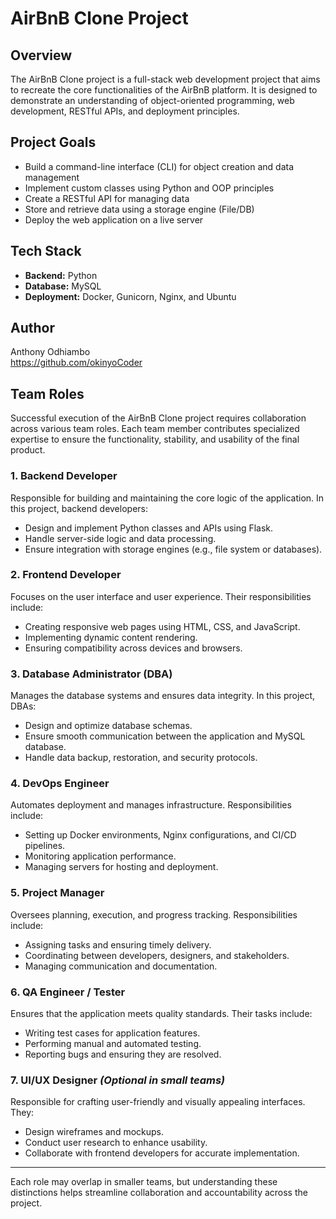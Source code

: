 # AirBnB Clone Project

## Overview
The AirBnB Clone project is a full-stack web development project that aims to recreate the core functionalities of the AirBnB platform. It is designed to demonstrate an understanding of object-oriented programming, web development, RESTful APIs, and deployment principles.

## Project Goals
- Build a command-line interface (CLI) for object creation and data management
- Implement custom classes using Python and OOP principles
- Create a RESTful API for managing data
- Store and retrieve data using a storage engine (File/DB)
- Deploy the web application on a live server

## Tech Stack
- **Backend:** Python
- **Database:** MySQL
- **Deployment:** Docker, Gunicorn, Nginx, and Ubuntu

## Author
Anthony Odhiambo  
https://github.com/okinyoCoder

## Team Roles

Successful execution of the AirBnB Clone project requires collaboration across various team roles. Each team member contributes specialized expertise to ensure the functionality, stability, and usability of the final product.

### 1. Backend Developer
Responsible for building and maintaining the core logic of the application. In this project, backend developers:
- Design and implement Python classes and APIs using Flask.
- Handle server-side logic and data processing.
- Ensure integration with storage engines (e.g., file system or databases).

### 2. Frontend Developer
Focuses on the user interface and user experience. Their responsibilities include:
- Creating responsive web pages using HTML, CSS, and JavaScript.
- Implementing dynamic content rendering.
- Ensuring compatibility across devices and browsers.

### 3. Database Administrator (DBA)
Manages the database systems and ensures data integrity. In this project, DBAs:
- Design and optimize database schemas.
- Ensure smooth communication between the application and MySQL database.
- Handle data backup, restoration, and security protocols.

### 4. DevOps Engineer
Automates deployment and manages infrastructure. Responsibilities include:
- Setting up Docker environments, Nginx configurations, and CI/CD pipelines.
- Monitoring application performance.
- Managing servers for hosting and deployment.

### 5. Project Manager
Oversees planning, execution, and progress tracking. Responsibilities include:
- Assigning tasks and ensuring timely delivery.
- Coordinating between developers, designers, and stakeholders.
- Managing communication and documentation.

### 6. QA Engineer / Tester
Ensures that the application meets quality standards. Their tasks include:
- Writing test cases for application features.
- Performing manual and automated testing.
- Reporting bugs and ensuring they are resolved.

### 7. UI/UX Designer *(Optional in small teams)*
Responsible for crafting user-friendly and visually appealing interfaces. They:
- Design wireframes and mockups.
- Conduct user research to enhance usability.
- Collaborate with frontend developers for accurate implementation.

---
Each role may overlap in smaller teams, but understanding these distinctions helps streamline collaboration and accountability across the project.